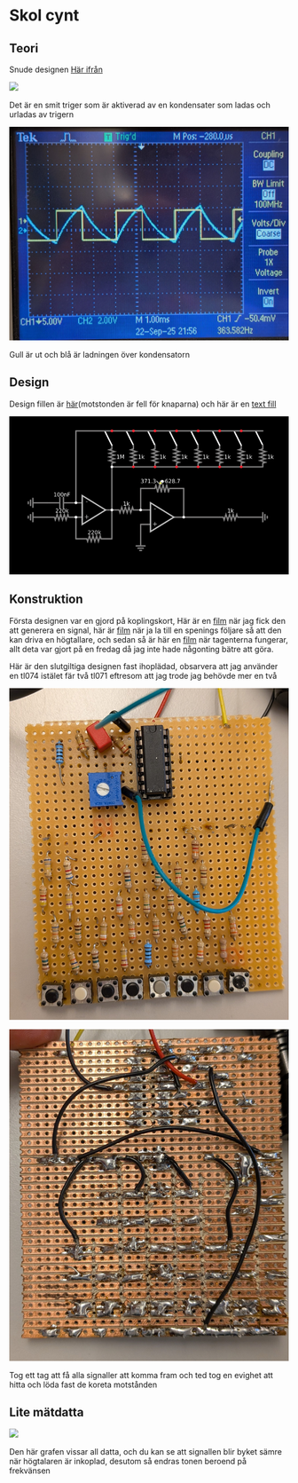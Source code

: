 # Skol cynt

## Teori

Snude designen [Här ifrån](https://www.instructables.com/Make-an-Awesome-Analog-Synthesizer/)

![](https://content.instructables.com/FSK/7UDF/K5F4M50L/FSK7UDFK5F4M50L.jpg?auto=webp&frame=1&fit=bounds&md=MjAyMC0wMS0xNSAxMTozMDoyOS4w)

Det är en smit triger som är aktiverad av en kondensater som ladas och urladas av trigern

![](SkolSynt/20250922_231632_1.jpg)

Gull är ut och blå är ladningen över kondensatorn

## Design

Design fillen är [här](https://www.falstad.com/circuit/circuitjs.html?ctz=CQAgjCAMB0l3AWAnC1b0DZwwExxwOwEDMkAHDhigSAKxl12R0CmAtGGAFACGIZxHCBxkGSMEJEMGtEG1lh48KCsVLeIJASykE2AkN39G87EuYWz8LgCdNE4aM3bHDZmshcA7s6xTfwggW3vqGkHqKBoHBYAR6Wn5BodHgVlDQxARgxCAASiwAzgCWBQAuPAB2AMYsXADmAYLMCSDEGG5QtvyCrbRC4oZ9Kjh41j4Cg0ITreGdPgO9-Q7+nnbTRtoMRswj6lXdklGbwlERsOYX8GDsNBbnEJ4Nx4RCJH5RwfMOYEhLkk6ecY9ThTHovObJIycIbbLrQsIRUYzPTuawNCRwZHgHAILazT72IQ-Ik4hjEzp2BbkqkIFFWawFQngWlMkGqEClGwAV1qjKQGHcLP57gc7g53NqlIF4F+mmlYBZqLgcMgtCw5MUauZdI8XEZmvVLIN4FFqU5PL1ZjJRrgZNNEHNkqtMqJtu1qmsdgx7ll3vdSs8+qRCsRmLZYsdlokuPd0btQgjErhpJd2JjIY9yq9YCGGpzRMVVij+djJfDZqT+sUESN1ZNCYrFuzszzLcLup8cfrB27jxAxw2bSxwSAA)(motstonden är fell för knaparna) och här är en [text fill](https://caspian.rosengren.nu/SkolSynt/Design.txt)

![](SkolSynt/20250922_232350_image.png)

## Konstruktion

Första designen var en gjord på koplingskort, Här är en [film](https://caspian.rosengren.nu/SkolSynt/FörstaFunkionelaDesignen.mp4) när jag fick den att generera en signal, här är [film](https://caspian.rosengren.nu/SkolSynt/FungerandeHögtalare.mp4) när ja la till en spenings följare så att den kan driva en högtallare, och sedan så är här en [film](https://caspian.rosengren.nu/SkolSynt/FuntionelKeybord.mp4) när tagenterna fungerar, allt deta var gjort på en fredag då jag inte hade någonting bätre att göra.

Här är den slutgiltiga designen fast ihoplädad, obsarvera att jag använder en tl074 istälet fär två tl071 eftresom att jag trode jag behövde mer en två

![](SkolSynt/20250922_233506_PXL_20250922_130904709.jpg)

![](SkolSynt/20250922_233518_PXL_20250922_130910228.MP.jpg)

Tog ett tag att få alla signaller att komma fram och ted tog en evighet att hitta och löda fast de koreta motstånden

## Lite mätdatta

![](SkolSynt/allaSignaler.jpg)

Den här grafen vissar all datta, och du kan se att signallen blir byket sämre när högtalaren är inkoplad, desutom så endras tonen beroend på frekvänsen
